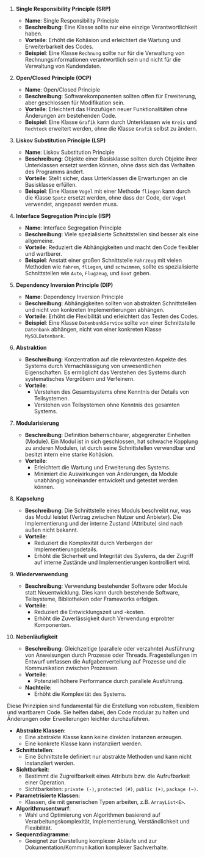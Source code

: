 



1. **Single Responsibility Principle (SRP)**
    - **Name**: Single Responsibility Principle
    - **Beschreibung**: Eine Klasse sollte nur eine einzige Verantwortlichkeit haben.
    - **Vorteile**: Erhöht die Kohäsion und erleichtert die Wartung und Erweiterbarkeit des Codes.
    - **Beispiel**: Eine Klasse `Rechnung` sollte nur für die Verwaltung von Rechnungsinformationen verantwortlich sein und nicht für die Verwaltung von Kundendaten.

2. **Open/Closed Principle (OCP)**
    - **Name**: Open/Closed Principle
    - **Beschreibung**: Softwarekomponenten sollten offen für Erweiterung, aber geschlossen für Modifikation sein.
    - **Vorteile**: Erleichtert das Hinzufügen neuer Funktionalitäten ohne Änderungen am bestehenden Code.
    - **Beispiel**: Eine Klasse `Grafik` kann durch Unterklassen wie `Kreis` und `Rechteck` erweitert werden, ohne die Klasse `Grafik` selbst zu ändern.

3. **Liskov Substitution Principle (LSP)**
    - **Name**: Liskov Substitution Principle
    - **Beschreibung**: Objekte einer Basisklasse sollten durch Objekte ihrer Unterklassen ersetzt werden können, ohne dass sich das Verhalten des Programms ändert.
    - **Vorteile**: Stellt sicher, dass Unterklassen die Erwartungen an die Basisklasse erfüllen.
    - **Beispiel**: Eine Klasse `Vogel` mit einer Methode `fliegen` kann durch die Klasse `Spatz` ersetzt werden, ohne dass der Code, der `Vogel` verwendet, angepasst werden muss.

4. **Interface Segregation Principle (ISP)**
    - **Name**: Interface Segregation Principle
    - **Beschreibung**: Viele spezialisierte Schnittstellen sind besser als eine allgemeine.
    - **Vorteile**: Reduziert die Abhängigkeiten und macht den Code flexibler und wartbarer.
    - **Beispiel**: Anstatt einer großen Schnittstelle `Fahrzeug` mit vielen Methoden wie `fahren`, `fliegen`, und `schwimmen`, sollte es spezialisierte Schnittstellen wie `Auto`, `Flugzeug`, und `Boot` geben.

5. **Dependency Inversion Principle (DIP)**
    - **Name**: Dependency Inversion Principle
    - **Beschreibung**: Abhängigkeiten sollten von abstrakten Schnittstellen und nicht von konkreten Implementierungen abhängen.
    - **Vorteile**: Erhöht die Flexibilität und erleichtert das Testen des Codes.
    - **Beispiel**: Eine Klasse `DatenbankService` sollte von einer Schnittstelle `Datenbank` abhängen, nicht von einer konkreten Klasse `MySQLDatenbank`.


6. **Abstraktion**
    - **Beschreibung**: Konzentration auf die relevantesten Aspekte des Systems durch Vernachlässigung von unwesentlichen Eigenschaften. Es ermöglicht das Verstehen des Systems durch systematisches Vergröbern und Verfeinern.
    - **Vorteile**: 
        - Verstehen des Gesamtsystems ohne Kenntnis der Details von Teilsystemen.
        - Verstehen von Teilsystemen ohne Kenntnis des gesamten Systems.

7. **Modularisierung** 
    - **Beschreibung**: Definition beherrschbarer, abgegrenzter Einheiten (Module). Ein Modul ist in sich geschlossen, hat schwache Kopplung zu anderen Modulen, ist durch seine Schnittstellen verwendbar und besitzt intern eine starke Kohäsion.
    - **Vorteile**: 
        - Erleichtert die Wartung und Erweiterung des Systems.
        - Minimiert die Auswirkungen von Änderungen, da Module unabhängig voneinander entwickelt und getestet werden können.

8. **Kapselung**
    - **Beschreibung**: Die Schnittstelle eines Moduls beschreibt nur, was das Modul leistet (Vertrag zwischen Nutzer und Anbieter). Die Implementierung und der interne Zustand (Attribute) sind nach außen nicht bekannt.
    - **Vorteile**: 
        - Reduziert die Komplexität durch Verbergen der Implementierungsdetails.
        - Erhöht die Sicherheit und Integrität des Systems, da der Zugriff auf interne Zustände und Implementierungen kontrolliert wird.

9. **Wiederverwendung**
    - **Beschreibung**: Verwendung bestehender Software oder Module statt Neuentwicklung. Dies kann durch bestehende Software, Teilsysteme, Bibliotheken oder Frameworks erfolgen.
    - **Vorteile**: 
        - Reduziert die Entwicklungszeit und -kosten.
        - Erhöht die Zuverlässigkeit durch Verwendung erprobter Komponenten.

10. **Nebenläufigkeit**
    - **Beschreibung**: Gleichzeitige (parallele oder verzahnte) Ausführung von Anweisungen durch Prozesse oder Threads. Fragestellungen im Entwurf umfassen die Aufgabenverteilung auf Prozesse und die Kommunikation zwischen Prozessen.
    - **Vorteile**: 
        - Potenziell höhere Performance durch parallele Ausführung.
    - **Nachteile**: 
        - Erhöht die Komplexität des Systems.


Diese Prinzipien sind fundamental für die Erstellung von robustem, flexiblem und wartbarem Code. Sie helfen dabei, den Code modular zu halten und Änderungen oder Erweiterungen leichter durchzuführen.

- **Abstrakte Klassen**:
    - Eine abstrakte Klasse kann keine direkten Instanzen erzeugen.
    - Eine konkrete Klasse kann instanziiert werden.
- **Schnittstellen**:
    - Eine Schnittstelle definiert nur abstrakte Methoden und kann nicht instanziiert werden.
- **Sichtbarkeit**:
    - Bestimmt die Zugreifbarkeit eines Attributs bzw. die Aufrufbarkeit einer Operation.
    - Sichtbarkeiten: `private (-)`, `protected (#)`, `public (+)`, `package (~)`.
- **Parametrisierte Klassen**:
    - Klassen, die mit generischen Typen arbeiten, z.B. `ArrayList<E>`.
- **Algorithmusentwurf**:
    - Wahl und Optimierung von Algorithmen basierend auf Verarbeitungskomplexität, Implementierung, Verständlichkeit und Flexibilität.
- **Sequenzdiagramme**:
    - Geeignet zur Darstellung komplexer Abläufe und zur Dokumentation/Kommunikation komplexer Sachverhalte.
